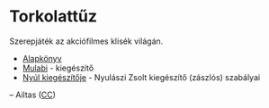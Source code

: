# Torkolattűz

Szerepjáték az akciófilmes klisék világán.

- [Alapkönyv](./Alapkonyv.md)
- [Mulabi](./Mulabi.md) - kiegészítő
- [Nyúl kiegészítője](./Nyul.kiegeszito.md) - Nyulászi Zsolt kiegészítő (zászlós) szabályai

– Ailtas ([CC](./LICENSE))